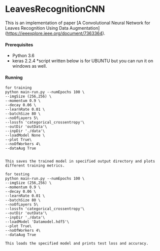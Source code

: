 # LeavesRecognitionCNN

This is an implementation of paper [A Convolutional Neural Network for Leaves Recognition Using Data Augmentation]
(https://ieeexplore.ieee.org/document/7363364).

#### Prerequisites
* Python 3.6
* keras 2.2.4
*script written below is for UBUNTU but you can run it on windows as well. 
#### Running
```
for training
python main-run.py --numEpochs 100 \
--imgSize (256,256) \
--momentum 0.9 \
--decay 0.06 \
--learnRate 0.01 \
--batchSize 80 \
--noOfLayers 5\
--lossfn 'categorical_crossentropy'\
--outDir 'outData'\
--inpDir './data'\
--loadModel None \
--plot True\
--noOfWorkers 4\
--dataAug True


This saves the trained model in specified output directory and plots different training metrics.
```
```
for testing
python main-run.py --numEpochs 100 \
--imgSize (256,256) \
--momentum 0.9 \
--decay 0.06 \
--learnRate 0.01 \
--batchSize 80 \
--noOfLayers 5\
--lossfn 'categorical_crossentropy'\
--outDir 'outData'\
--inpDir './data'\
--loadModel 'Datamodel.hdf5'\
--plot True\
--noOfWorkers 4\
--dataAug True

This loads the specified model and prints test loss and accuracy.
```
